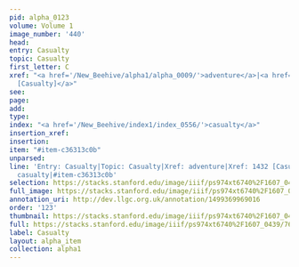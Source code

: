 ```yaml
---
pid: alpha_0123
volume: Volume 1
image_number: '440'
head: 
entry: Casualty
topic: Casualty
first_letter: C
xref: "<a href='/New_Beehive/alpha1/alpha_0009/'>adventure</a>|<a href='/New_Beehive/toc_vol2/toc2_280/'>1432
  [Casualty]</a>"
see: 
page: 
add: 
type: 
index: "<a href='/New_Beehive/index1/index_0556/'>casualty</a>"
insertion_xref: 
insertion: 
item: "#item-c36313c0b"
unparsed: 
line: 'Entry: Casualty|Topic: Casualty|Xref: adventure|Xref: 1432 [Casualty]|Index:
  casualty|#item-c36313c0b'
selection: https://stacks.stanford.edu/image/iiif/ps974xt6740%2F1607_0439/761,456,3127,499/full/0/default.jpg
full_image: https://stacks.stanford.edu/image/iiif/ps974xt6740%2F1607_0439/full/full/0/default.jpg
annotation_uri: http://dev.llgc.org.uk/annotation/1499369969016
order: '123'
thumbnail: https://stacks.stanford.edu/image/iiif/ps974xt6740%2F1607_0439/761,456,600,180/250,/0/default.jpg
full: https://stacks.stanford.edu/image/iiif/ps974xt6740%2F1607_0439/761,456,3127,499/full/0/default.jpg
label: Casualty
layout: alpha_item
collection: alpha1
---
```

